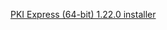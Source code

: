 ﻿[PKI Express (64-bit) 1.22.0 installer](https://cdn.lacunasoftware.com/pki-express/windows/pkie-1.22.0-x64.msi)
